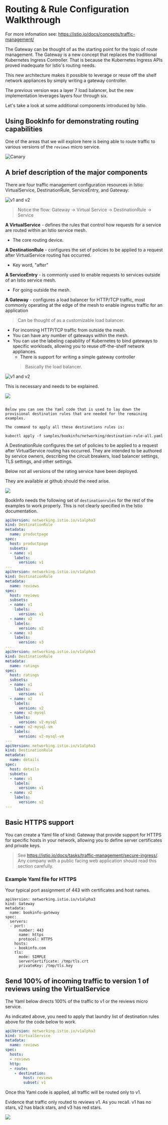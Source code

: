 # Routing & Rule Configuration Walkthrough

For more infomation see:
https://istio.io/docs/concepts/traffic-management/

The Gateway can be thought of as the starting point for the topic of route management. The Gateway is a new concept that replaces the traditional Kubernetes Ingress Controller. That is because the Kubernetes Ingress APIs proved inadequate for Istio's routing needs. 

This new architecture makes it possible to leverage or reuse off the shelf network appliances by simply writing a gateway controller.

The previous version was a layer 7 load balancer, but the new implementation leverages layers four through six. 

Let's take a look at some additional components introduced by Istio.

## Using BookInfo for demonstrating routing capabilities

One of the areas that we will explore here is being able to route traffic to various versions of the `reviews` micro service. 




![Canary](./images/review-versions.png)


## A brief description of the major components

There are four traffic management configuration resources in Istio: VirtualService, DestinationRule, ServiceEntry, and Gateway:


![v1 and v2](./images/gateways.png)

> Notice the flow: Gateway -> Virtual Service -> DestinationRule -> Service

**A VirtualService** - defines the rules that control how requests for a service are routed within an Istio service mesh.
- The core routing device.

**A DestinationRule** - configures the set of policies to be applied to a request after VirtualService routing has occurred.
- Key word, "after"

**A ServiceEntry** - is commonly used to enable requests to services outside of an Istio service mesh.
 -  For going outside the mesh.

**A Gateway** - configures a load balancer for HTTP/TCP traffic, most commonly operating at the edge of the mesh to enable ingress traffic for an application
> Can be thought of as a customizable load balancer.
- For incoming HTTP/TCP traffic from outside the mesh.
- You can have any number of gateways within the mesh. 
- You can use the labeling capability of Kubernetes to bind gateways to specific workloads, allowing you to reuse off-the-shelf network appliances.
  - There is support for writing a simple gateway controller
   > Basically the load balancer.



![v1 and v2](./images/v1-and-v2.png)

This is necessary and needs to be explained.

![](./images/dest-rules.png)
```

Below you can see the Yaml code that is used to lay down the provisional destination rules that are needed for the remaining examples.

The command to apply all these destinations rules is:

kubectl apply -f samples/bookinfo/networking/destination-rule-all.yaml
```

A DestinationRule configures the set of policies to be applied to a request after VirtualService routing has occurred. They are intended to be authored by service owners, describing the circuit breakers, load balancer settings, TLS settings, and other settings.

Below not all versions of the rating service have been deployed.

They are available at github should the need arise.

![](./images/ratings-versions.png)

BookInfo needs the following set of `destinationrules` for the rest of the examples to work properly. This is not clearly specified in the Istio documentation.




```yaml
apiVersion: networking.istio.io/v1alpha3
kind: DestinationRule
metadata:
  name: productpage
spec:
  host: productpage
  subsets:
  - name: v1
    labels:
      version: v1
---
apiVersion: networking.istio.io/v1alpha3
kind: DestinationRule
metadata:
  name: reviews
spec:
  host: reviews
  subsets:
  - name: v1
    labels:
      version: v1
  - name: v2
    labels:
      version: v2
  - name: v3
    labels:
      version: v3
---
apiVersion: networking.istio.io/v1alpha3
kind: DestinationRule
metadata:
  name: ratings
spec:
  host: ratings
  subsets:
  - name: v1
    labels:
      version: v1
  - name: v2
    labels:
      version: v2
  - name: v2-mysql
    labels:
      version: v2-mysql
  - name: v2-mysql-vm
    labels:
      version: v2-mysql-vm
---
apiVersion: networking.istio.io/v1alpha3
kind: DestinationRule
metadata:
  name: details
spec:
  host: details
  subsets:
  - name: v1
    labels:
      version: v1
  - name: v2
    labels:
      version: v2
---

```

## Basic HTTPS support

You can create a Yaml file of kind: Gateway that provide support for HTTPS for specific hosts in your network, allowing you to define server certificates and private keys.

> See https://istio.io/docs/tasks/traffic-management/secure-ingress/.  Any company with a public facing web application should read this section carefully.

### Example Yaml file for HTTPS 

Your typical port assignment of 443 with certificates and host names.

```
apiVersion: networking.istio.io/v1alpha3
kind: Gateway
metadata:
  name: bookinfo-gateway
spec:
  servers:
  - port:
      number: 443
      name: https
      protocol: HTTPS
    hosts:
    - bookinfo.com
    tls:
      mode: SIMPLE
      serverCertificate: /tmp/tls.crt
      privateKey: /tmp/tls.key
```



## Send 100% of incoming traffic to version 1 of reviews using the VirtualService

The Yaml below directs 100% of the traffic to v1 or the reviews micro service.

As indicated above, you need to apply that laundry list of destination rules above for the code below to work.

```yaml
apiVersion: networking.istio.io/v1alpha3
kind: VirtualService
metadata:
  name: reviews
spec:
  hosts:
  - reviews
  http:
  - route:
    - destination:
        host: reviews
        subset: v1
```

Once this Yaml code is applied, all traffic will be routed only to v1.

Evidence that traffic only routed to reviews v1. As you recall. v1 has no stars, v2 has black stars, and v3 has red stars.

![](./images/only-reviews-v1.png)


